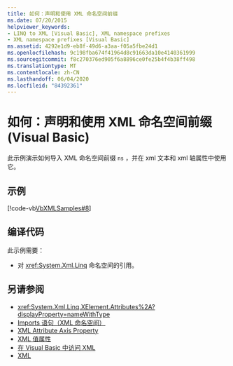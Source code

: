 ```yaml
---
title: 如何：声明和使用 XML 命名空间前缀
ms.date: 07/20/2015
helpviewer_keywords:
- LINQ to XML [Visual Basic], XML namespace prefixes
- XML namespace prefixes [Visual Basic]
ms.assetid: 4292e1d9-eb8f-49d6-a3aa-f05a5fbe24d1
ms.openlocfilehash: 9c198fba674f41964d8c91663da10e4140361999
ms.sourcegitcommit: f8c270376ed905f6a8896ce0fe25b4f4b38ff498
ms.translationtype: MT
ms.contentlocale: zh-CN
ms.lasthandoff: 06/04/2020
ms.locfileid: "84392361"
---
```

# <a name="how-to-declare-and-use-xml-namespace-prefixes-visual-basic"></a>如何：声明和使用 XML 命名空间前缀 (Visual Basic)
此示例演示如何导入 XML 命名空间前缀 `ns` ，并在 xml 文本和 xml 轴属性中使用它。  
  
## <a name="example"></a>示例  
 [!code-vb[VbXMLSamples#8](~/samples/snippets/visualbasic/VS_Snippets_VBCSharp/VbXMLSamples/VB/XMLSamples3.vb#8)]  
  
## <a name="compile-the-code"></a>编译代码  
 此示例需要：  
  
- 对 <xref:System.Xml.Linq> 命名空间的引用。  
  
## <a name="see-also"></a>另请参阅

- <xref:System.Xml.Linq.XElement.Attributes%2A?displayProperty=nameWithType>
- [Imports 语句（XML 命名空间）](../../../language-reference/statements/imports-statement-xml-namespace.md)
- [XML Attribute Axis Property](../../../language-reference/xml-axis/xml-attribute-axis-property.md)
- [XML 值属性](../../../language-reference/xml-axis/xml-value-property.md)
- [在 Visual Basic 中访问 XML](accessing-xml.md)
- [XML](index.md)
